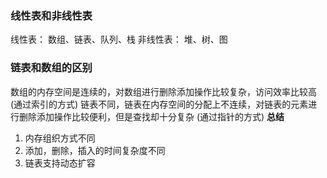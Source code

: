 ### 线性表和非线性表
线性表：
数组、链表、队列、栈
非线性表：
堆、树、图

### 链表和数组的区别
数组的内存空间是连续的，对数组进行删除添加操作比较复杂，访问效率比较高(通过索引的方式)
链表不同，链表在内存空间的分配上不连续，对链表的元素进行删除添加操作比较便利，但是查找却十分复杂
(通过指针的方式)
**总结**
1. 内存组织方式不同
2. 添加，删除，插入的时间复杂度不同
3. 链表支持动态扩容

